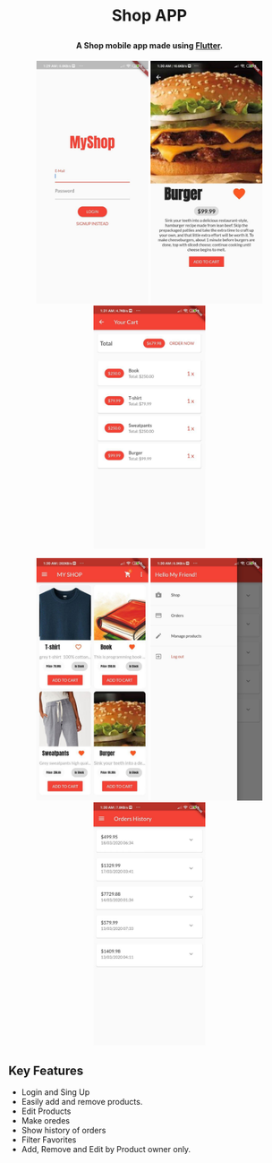 
<h1 align="center">
 
 <b>Shop APP</b>
  <br>
</h1>

<h4 align="center">A Shop mobile app made using <a href="https://flutter.dev" target="_blank">Flutter</a>.</h4>

<p align="center">
  <img src="screenshots/photo_2020-03-21_01-31-40.jpg" width="200" />
  <img src="screenshots/photo_2020-03-21_01-31-38%20(2).jpg" width="200" />
  <img src="screenshots/photo_2020-03-21_01-31-37.jpg" width="200" />
  
  
</p>
<p align="center">
<img src="screenshots/photo_2020-03-21_01-31-40%20(2).jpg" width="200" /> 
 
  <img src="screenshots/photo_2020-03-21_01-31-39.jpg" width="200" /> 
 <img src="screenshots/photo_2020-03-21_01-31-40%20(3).jpg" width="200" />
</p>

## Key Features

* Login and Sing Up
* Easily add and remove products.
* Edit Products
* Make oredes
* Show history of orders
* Filter Favorites
* Add, Remove and Edit by Product owner only.

